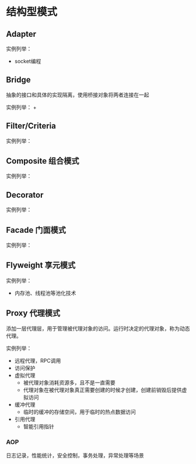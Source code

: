 # 结构型模式

## Adapter
实例列举：
+ socket编程

## Bridge
抽象的接口和具体的实现隔离，使用桥接对象将两者连接在一起

实例列举：
+ 
## Filter/Criteria
实例列举：
## Composite 组合模式
实例列举：
## Decorator
实例列举：
## Facade 门面模式
实例列举：

## Flyweight 享元模式
实例列举：
+ 内存池、线程池等池化技术
## Proxy 代理模式
添加一层代理层，用于管理被代理对象的访问。运行时决定的代理对象，称为动态代理。

实例列举：
+ 远程代理，RPC调用
+ 访问保护
+ 虚拟代理
    + 被代理对象消耗资源多，且不是一直需要
    + 代理对象在被代理对象真正需要创建的时候才创建，创建前销毁后提供虚拟访问
+ 缓冲代理
    + 临时的缓冲的存储空间，用于临时的热点数据访问
+ 引用代理
    + 智能引用指针

### AOP
日志记录，性能统计，安全控制，事务处理，异常处理等场景
